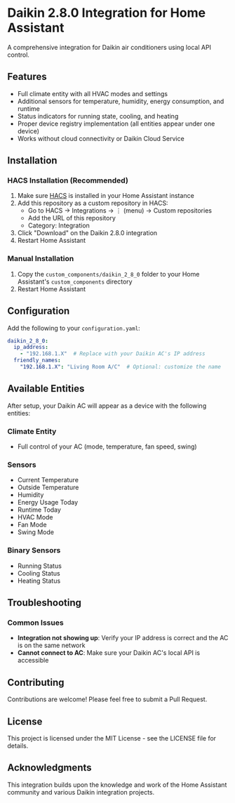 # Daikin 2.8.0 Integration for Home Assistant

A comprehensive integration for Daikin air conditioners using local API control.

## Features

- Full climate entity with all HVAC modes and settings
- Additional sensors for temperature, humidity, energy consumption, and runtime
- Status indicators for running state, cooling, and heating
- Proper device registry implementation (all entities appear under one device)
- Works without cloud connectivity or Daikin Cloud Service

## Installation

### HACS Installation (Recommended)

1. Make sure [HACS](https://hacs.xyz) is installed in your Home Assistant instance
2. Add this repository as a custom repository in HACS:
   - Go to HACS → Integrations → ⋮ (menu) → Custom repositories
   - Add the URL of this repository
   - Category: Integration
3. Click "Download" on the Daikin 2.8.0 integration
4. Restart Home Assistant

### Manual Installation

1. Copy the `custom_components/daikin_2_8_0` folder to your Home Assistant's `custom_components` directory
2. Restart Home Assistant

## Configuration

Add the following to your `configuration.yaml`:

```yaml
daikin_2_8_0:
  ip_address:
    - "192.168.1.X"  # Replace with your Daikin AC's IP address
  friendly_names:
    "192.168.1.X": "Living Room A/C"  # Optional: customize the name
```

## Available Entities

After setup, your Daikin AC will appear as a device with the following entities:

### Climate Entity
- Full control of your AC (mode, temperature, fan speed, swing)

### Sensors
- Current Temperature
- Outside Temperature
- Humidity
- Energy Usage Today
- Runtime Today
- HVAC Mode
- Fan Mode
- Swing Mode

### Binary Sensors
- Running Status
- Cooling Status
- Heating Status

## Troubleshooting

### Common Issues

- **Integration not showing up**: Verify your IP address is correct and the AC is on the same network
- **Cannot connect to AC**: Make sure your Daikin AC's local API is accessible

## Contributing

Contributions are welcome! Please feel free to submit a Pull Request.

## License

This project is licensed under the MIT License - see the LICENSE file for details.

## Acknowledgments

This integration builds upon the knowledge and work of the Home Assistant community and various Daikin integration projects.
